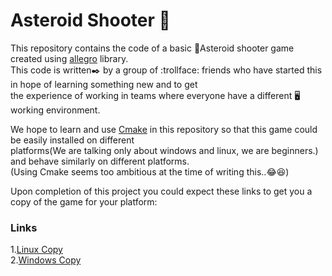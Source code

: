 # Asteroid Shooter :milky_way:

This repository contains the code of a basic :rocket:Asteroid shooter game created using [allegro][allegro] library.<br>
This code is written:black_nib: by a group of :trollface: friends who have started this in hope of learning something new and to get<br>
the experience of working in teams where everyone have a different :desktop_computer:working environment.

We hope to learn and use [Cmake][Cmake] in this repository so that this game could be easily installed on different<br>
platforms(We are talking only about windows and linux, we are beginners.) and behave similarly on different platforms.<br>
(Using Cmake seems too ambitious at the time of writing this..:joy::laughing:)

Upon completion of this project you could expect these links to get you a copy of the game for your platform:

### Links

1.[Linux Copy][Linux]<br>
2.[Windows Copy][Windows]<br>


[allegro]: https://liballeg.org/
[Cmake]: https://cmake.org/
[Linux]: #
[Windows]: #
